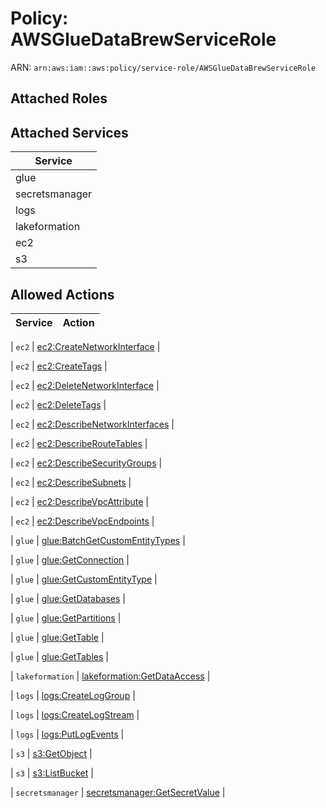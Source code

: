 # Policy: AWSGlueDataBrewServiceRole

ARN: `arn:aws:iam::aws:policy/service-role/AWSGlueDataBrewServiceRole`

## Attached Roles

## Attached Services

| Service |
|---------|
| glue |
| secretsmanager |
| logs |
| lakeformation |
| ec2 |
| s3 |

## Allowed Actions

| Service | Action |
|:-------:|--------|

| `ec2` | [ec2:CreateNetworkInterface](../actions.md#ec2:createnetworkinterface) |

| `ec2` | [ec2:CreateTags](../actions.md#ec2:createtags) |

| `ec2` | [ec2:DeleteNetworkInterface](../actions.md#ec2:deletenetworkinterface) |

| `ec2` | [ec2:DeleteTags](../actions.md#ec2:deletetags) |

| `ec2` | [ec2:DescribeNetworkInterfaces](../actions.md#ec2:describenetworkinterfaces) |

| `ec2` | [ec2:DescribeRouteTables](../actions.md#ec2:describeroutetables) |

| `ec2` | [ec2:DescribeSecurityGroups](../actions.md#ec2:describesecuritygroups) |

| `ec2` | [ec2:DescribeSubnets](../actions.md#ec2:describesubnets) |

| `ec2` | [ec2:DescribeVpcAttribute](../actions.md#ec2:describevpcattribute) |

| `ec2` | [ec2:DescribeVpcEndpoints](../actions.md#ec2:describevpcendpoints) |

| `glue` | [glue:BatchGetCustomEntityTypes](../actions.md#glue:batchgetcustomentitytypes) |

| `glue` | [glue:GetConnection](../actions.md#glue:getconnection) |

| `glue` | [glue:GetCustomEntityType](../actions.md#glue:getcustomentitytype) |

| `glue` | [glue:GetDatabases](../actions.md#glue:getdatabases) |

| `glue` | [glue:GetPartitions](../actions.md#glue:getpartitions) |

| `glue` | [glue:GetTable](../actions.md#glue:gettable) |

| `glue` | [glue:GetTables](../actions.md#glue:gettables) |

| `lakeformation` | [lakeformation:GetDataAccess](../actions.md#lakeformation:getdataaccess) |

| `logs` | [logs:CreateLogGroup](../actions.md#logs:createloggroup) |

| `logs` | [logs:CreateLogStream](../actions.md#logs:createlogstream) |

| `logs` | [logs:PutLogEvents](../actions.md#logs:putlogevents) |

| `s3` | [s3:GetObject](../actions.md#s3:getobject) |

| `s3` | [s3:ListBucket](../actions.md#s3:listbucket) |

| `secretsmanager` | [secretsmanager:GetSecretValue](../actions.md#secretsmanager:getsecretvalue) |
